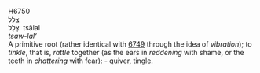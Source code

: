 <body>
  <p>H6750<br>  צלל  <br> צָּלַל  ‎  tsâlal  <br><i>tsaw-lal‘ </i><br>A primitive root (rather identical with <a href="h6749.htm">6749</a> through the idea of <i>vibration</i>); to <i>tinkle</i>, that is, <i>rattle</i> together (as the ears in <i>reddening</i> with shame, or the teeth in <i>chattering</i> with fear): - quiver, tingle.<br></p>
 </body>